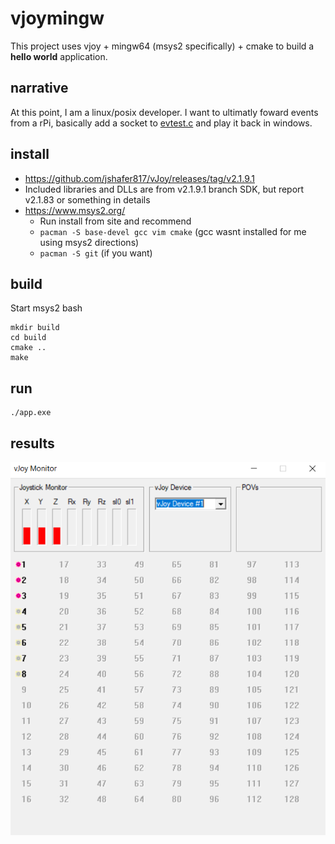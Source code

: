 # vjoymingw
This project uses vjoy + mingw64 (msys2 specifically) + cmake to build a **hello world** application.

## narrative
At this point, I am a linux/posix developer.  I want to ultimatly foward events from a rPi, basically add a socket to [evtest.c](https://elinux.org/images/9/93/Evtest.c) and play it back in windows.

## install
- https://github.com/jshafer817/vJoy/releases/tag/v2.1.9.1
- Included libraries and DLLs are from v2.1.9.1 branch SDK, but report v2.1.83 or something in details
- https://www.msys2.org/
  - Run install from site and recommend
  - `pacman -S base-devel gcc vim cmake` (gcc wasnt installed for me using msys2 directions)
  - `pacman -S git` (if you want)

## build
Start msys2 bash
```
mkdir build
cd build
cmake ..
make
```

## run
```
./app.exe
```

## results
![neat](neat.png "neat")

